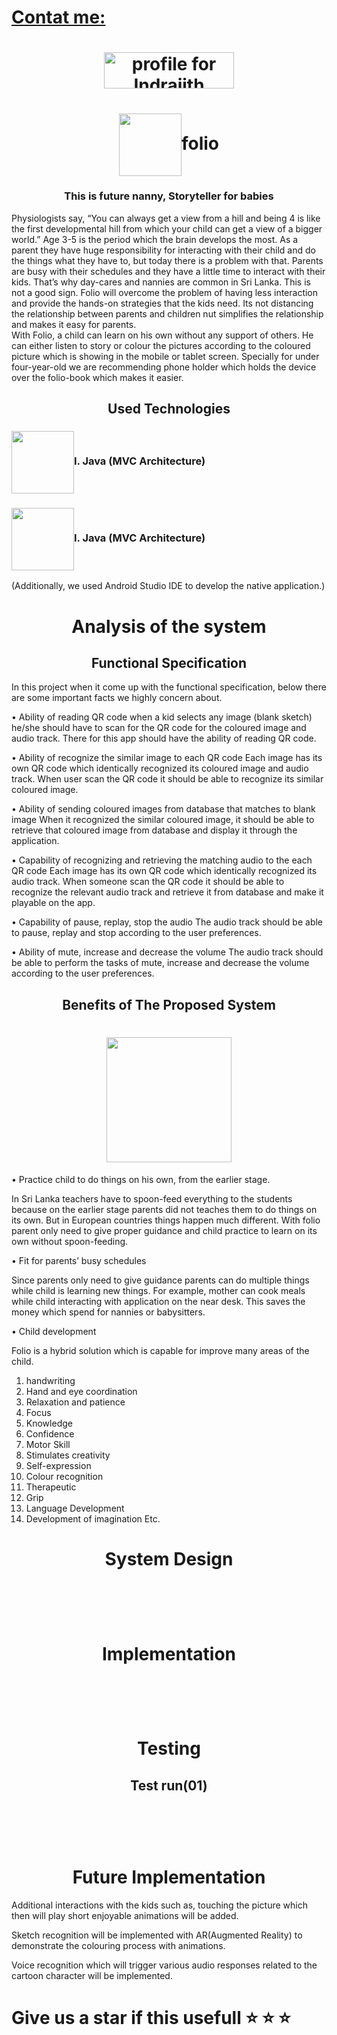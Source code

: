# <a href="https://www.linkedin.com/in/indrajith-ekanayake/">Contat me:</a>
<h1 align="middle"><a href="https://stackexchange.com/users/11078123/indrajith-ekanayake"><img src="https://stackexchange.com/users/flair/11078123.png" width="208" height="58" alt="profile for Indrajith Ekanayake on Stack Exchange, a network of free, community-driven Q&amp;A sites" title="profile for Indrajith Ekanayake on Stack Exchange, a network of free, community-driven Q&amp;A sites" /></a></h1>

<h1 align="middle"><img align="center" src="https://github.com/Semicolon10/folio/blob/master/images/logo.png" alt="" width="100"   >folio</h1>
<h3 align="middle">This is future nanny, Storyteller for babies</h3>
Physiologists say, “You can always get a view from a hill and being 4 is like the first developmental hill from which your child can get a view of a bigger world.”  Age 3-5 is the period which the brain develops the most. As a parent they have huge responsibility for interacting with their child and do the things what they have to, but today there is a problem with that. Parents are busy with their schedules and they have a little time to interact with their kids. That’s why day-cares and nannies are common in Sri Lanka. This is not a good sign. Folio will overcome the problem of having less interaction and provide the hands-on strategies that the kids need. Its not distancing the relationship between parents and children nut simplifies the relationship and makes it easy for parents.        
<br>
With Folio, a child can learn on his own without any support of others. He can either listen to story or colour the pictures according to the coloured picture which is showing in the mobile or tablet screen. Specially for under four-year-old we are recommending phone holder which holds the device over the folio-book which makes it easier.

<h2 align="middle">Used Technologies</h2>

<h3 ><img align="center" src="https://github.com/Semicolon10/folio/blob/master/images/android%20logo.jpg" alt="" width="100"   >I.	Java (MVC Architecture)</h3>

<h3 ><img align="center" src="https://github.com/Semicolon10/folio/blob/master/images/firebase.png" alt="" width="100"   >I.	Java (MVC Architecture)</h3>


(Additionally, we used Android Studio IDE to develop the native application.)  

<h1 align="middle">Analysis of the system</h1>
<h2 align="middle">Functional Specification</h2>

In this project when it come up with the functional specification, below there are some important facts we highly concern about.

•	Ability of reading QR code
when a kid selects any image (blank sketch) he/she should have to scan for the QR code for the coloured image and audio track. There for this app should have the ability of reading QR code.

•	Ability of recognize the similar image to each QR code
Each image has its own QR code which identically recognized its coloured image and audio track. When user scan the QR code it should be able to recognize its similar coloured image.

•	Ability of sending coloured images from database that matches to blank image
When it recognized the similar coloured image, it should be able to retrieve that coloured image from database and display it through the application. 

•	Capability of recognizing and retrieving the matching audio to the each QR code 
Each image has its own QR code which identically recognized its audio track. When someone scan the QR code it should be able to recognize the relevant audio track and retrieve it from database and make it playable on the app.

•	Capability of pause, replay, stop the audio
The audio track should be able to pause, replay and stop according to the user preferences.

•	Ability of mute, increase and decrease the volume 
The audio track should be able to perform the tasks of mute, increase and decrease the volume according to the user preferences.

<h2 align="middle">Benefits of The Proposed System</h2>
<h1 align="middle"><img align="center" src="https://github.com/Semicolon10/folio/blob/master/images/mom%26son.png" alt="" width="200px"   ></h1>

•	Practice child to do things on his own, from the earlier stage.

In Sri Lanka teachers have to spoon-feed everything to the students because on the earlier stage parents did not teaches them to do things on its own. But in European countries things happen much different. With folio parent only need to give proper guidance and child practice to learn on its own without spoon-feeding.

•	Fit for parents’ busy schedules

Since parents only need to give guidance parents can do multiple things while child is learning new things. For example, mother can cook meals while child interacting with application on the near desk. This saves the money which spend for nannies or babysitters.

•	Child development

Folio is a hybrid solution which is capable for improve many areas of the child. 
1. handwriting
2. Hand and eye coordination
3. Relaxation and patience
4. Focus
5. Knowledge
6. Confidence
7. Motor Skill
8. Stimulates creativity
9. Self-expression
10. Colour recognition
11. Therapeutic
12. Grip
13. Language Development
14. Development of imagination 
Etc.

<h1 align="middle">System Design</h1>

<h1 align="middle"><img align="center" src="https://github.com/Semicolon10/folio/blob/master/images/flowdiagram.JPG" alt=""  ></h1>
<h1 align="middle"><img align="center" src="https://github.com/Semicolon10/folio/blob/master/images/usecase.png" alt=""  ></h1>

<h1 align="middle">Implementation</h1>
<h1 align="middle"><img align="center" src="https://github.com/Semicolon10/folio/blob/master/images/implymentation1.JPG" alt=""  ></h1>
<h1 align="middle"><img align="center" src="https://github.com/Semicolon10/folio/blob/master/images/implymentation2.JPG" alt=""  ></h1>

<h1 align="middle">Testing</h1>
<h2 align="middle">Test run(01)</h2>
<h1 align="middle"><img align="center" src="https://github.com/Semicolon10/folio/blob/master/images/testrun.JPG" alt=""  ></h1>
<h1 align="middle"><img align="center" src="https://github.com/Semicolon10/folio/blob/master/images/testrun2.jpg" alt=""  ></h1>

<h1 align="middle">Future Implementation</h1>

Additional interactions with the kids such as, touching the picture which then will play short enjoyable animations will be added.

Sketch recognition will be implemented with AR(Augmented Reality) to demonstrate the colouring process with animations.

Voice recognition which will trigger various audio responses related to the cartoon character will be implemented.

# Give us a star if this usefull :star:  :star:  :star:  
